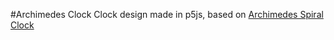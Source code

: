 #Archimedes Clock
Clock design made in p5js, based on [Archimedes Spiral Clock](http://www.fibonacciclocks.com/) 
